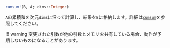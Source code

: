 ```julia
cumsum!(B, A; dims::Integer)
```

`A`の累積和を次元`dims`に沿って計算し、結果を`B`に格納します。詳細は[`cumsum`](@ref)を参照してください。

!!! warning
    変更された引数が他の引数とメモリを共有している場合、動作が予期しないものになることがあります。

